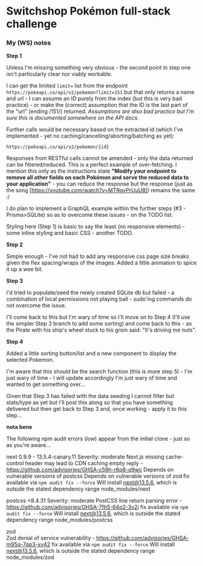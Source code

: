 # Switchshop Pokémon full-stack challenge


### My (WS) notes

**Step 1**

Unless I'm missing something very obvious - the second point in step one isn't particularly clear nor viably workable.

I can get the limited `limit=` list from the endpoint `https://pokeapi.co/api/v2/pokemon?limit=151` but that only returns a name and url - I can assume an ID purely from the index (but this is very bad practice) - or make the (correct) assumption that the ID is the last part of the "url" (ending /151/)  returned. _Assumptions are also bad practice but I'm sure this is documented somewhere on the API docs._

Further calls would be necessary based on the extracted id (which I've implemented - yet no caching/cancelling/aborting/batching as yet):

`https://pokeapi.co/api/v2/pokemon/{id}`

Responses from RESTful calls cannot be amended - only the data returned can be filtered/reduced. This is a perfect example of over-fetching. I mention this only as the instructions state **"Modify your endpoint to remove all other fields on each Pokémon and serve the reduced data to your application"** - you can reduce the response but the response (just as the song [https://youtube.com/watch?v=MTRgvPrUuU8]) remains the same :/

I do plan to implement a GraphQL example within the further steps (#3 - Prisma>SQLite) so as to overcome these issues - on the TODO list.

Styling here (Step 1) is basic to say the least (no responsive elements) - some inline styling and basic CSS - another TODO.


**Step 2**

Simple enough - I've not had to add any responsive css page size breaks given the flex spacing/wraps of the images. Added a little animation to spice it up a wee bit.

**Step 3**

I'd tried to populate/seed the newly created SQLite db but failed - a combination of local permissions not playing ball - sudo'ing commands do not overcome the issue.

I'll come back to this but I'm wary of time so I'll move on to Step 4 (I'll use the simpler Step 3 branch to add some sorting) and come back to this - as the Pirate with his ship's wheel stuck to his groin said: "It's driving me nuts".

**Step 4**

Added a little sorting button/list and a new component to display the selected Pokemon.

I'm aware that this should be the search function (this is more step 5) - I'm just wary of time - I will update accordingly I'm just wary of time and wanted to get something over...

Given that Step 3 has failed with the data seeding I cannot filter but stats/type as yet but I'll post this along so that you have something delivered but then get back to Step 3 and, once working - apply it to this step...




**nota bene**

The following npm audit errors (_low_) appear from the initial clone - just so as you're aware...

next  0.9.9 - 13.5.4-canary.11
Severity: moderate
Next.js missing cache-control header may lead to CDN caching empty reply - https://github.com/advisories/GHSA-c59h-r6p8-q9wc
Depends on vulnerable versions of postcss
Depends on vulnerable versions of zod
fix available via `npm audit fix --force`
Will install next@13.5.6, which is outside the stated dependency range
node_modules/next

postcss  <8.4.31
Severity: moderate
PostCSS line return parsing error - https://github.com/advisories/GHSA-7fh5-64p2-3v2j
fix available via `npm audit fix --force`
Will install next@13.5.6, which is outside the stated dependency range
node_modules/postcss

zod  
Zod denial of service vulnerability - https://github.com/advisories/GHSA-m95q-7qp3-xv42
fix available via `npm audit fix --force`
Will install next@13.5.6, which is outside the stated dependency range
node_modules/zod
